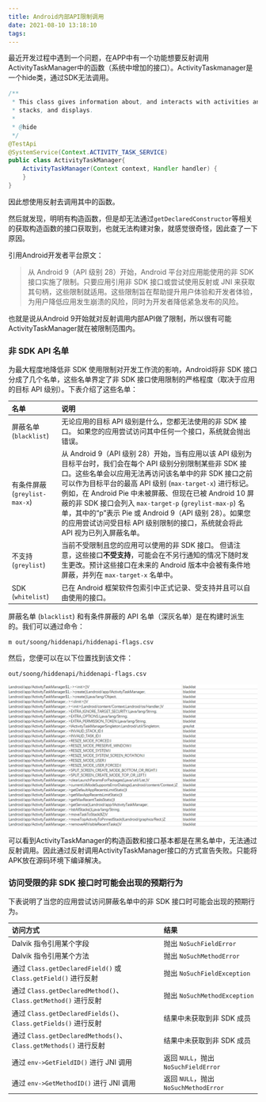 ```yaml
---
title: Android内部API限制调用
date: 2021-08-10 13:18:10
tags:
---
```


最近开发过程中遇到一个问题，在APP中有一个功能想要反射调用ActivityTaskManager中的函数（系统中增加的接口）。ActivityTaskmanager是一个hide类，通过SDK无法调用。

```java
/**
 * This class gives information about, and interacts with activities and their containers like task,
 * stacks, and displays.
 *
 * @hide
 */
@TestApi
@SystemService(Context.ACTIVITY_TASK_SERVICE)
public class ActivityTaskManager{
    ActivityTaskManager(Context context, Handler handler) {
    }
}
```

因此想使用反射去调用其中的函数。

然后就发现，明明有构造函数，但是却无法通过`getDeclaredConstructor`等相关的获取构造函数的接口获取到，也就无法构建对象，就感觉很奇怪，因此查了一下原因。

引用Android开发者平台原文：

> 从 Android 9（API 级别 28）开始，Android 平台对应用能使用的非 SDK 接口实施了限制。只要应用引用非 SDK 接口或尝试使用反射或 JNI 来获取其句柄，这些限制就适用。这些限制旨在帮助提升用户体验和开发者体验，为用户降低应用发生崩溃的风险，同时为开发者降低紧急发布的风险。

也就是说从Android 9开始就对反射调用内部API做了限制，所以很有可能ActivityTaskManager就在被限制范围内。

### 非 SDK API 名单

为最大程度地降低非 SDK 使用限制对开发工作流的影响，Android将非 SDK 接口分成了几个名单，这些名单界定了非 SDK 接口使用限制的严格程度（取决于应用的目标 API 级别）。下表介绍了这些名单：

| 名单                          | 说明                                                         |
| :---------------------------- | :----------------------------------------------------------- |
| 屏蔽名单 (`blacklist`)        | 无论应用的目标 API 级别是什么，您都无法使用的非 SDK 接口。 如果您的应用尝试访问其中任何一个接口，系统就会抛出错误。 |
| 有条件屏蔽 (`greylist-max-x`) | 从 Android 9（API 级别 28）开始，当有应用以该 API 级别为目标平台时，我们会在每个 API 级别分别限制某些非 SDK 接口。这些名单会以应用无法再访问该名单中的非 SDK 接口之前可以作为目标平台的最高 API 级别 (`max-target-x`) 进行标记。例如，在 Android Pie 中未被屏蔽、但现在已被 Android 10 屏蔽的非 SDK 接口会列入 `max-target-p` (`greylist-max-p`) 名单，其中的“p”表示 Pie 或 Android 9（API 级别 28）。如果您的应用尝试访问受目标 API 级别限制的接口，系统就会将此 API 视为已列入屏蔽名单。 |
| 不支持 (`greylist`)           | 当前不受限制且您的应用可以使用的非 SDK 接口。 但请注意，这些接口**不受支持**，可能会在不另行通知的情况下随时发生更改。预计这些接口在未来的 Android 版本中会被有条件地屏蔽，并列在 `max-target-x` 名单中。 |
| SDK (`whitelist`)             | 已在 Android 框架软件包索引中正式记录、受支持并且可以自由使用的接口。 |

屏蔽名单 (`blacklist`) 和有条件屏蔽的 API 名单（深灰名单）是在构建时派生的。我们可以通过命令：

```
m out/soong/hiddenapi/hiddenapi-flags.csv
```

然后，您便可以在以下位置找到该文件：

```
out/soong/hiddenapi/hiddenapi-flags.csv
```



![hiddenapi-flags.csv](Android内部API限制调用机制\blacklist.png)

可以看到ActivityTaskManager的构造函数和接口基本都是在黑名单中，无法通过反射调用。因此通过反射调用ActivityTaskManager接口的方式宣告失败。只能将APK放在源码环境下编译解决。



### 访问受限的非 SDK 接口时可能会出现的预期行为

下表说明了当您的应用尝试访问屏蔽名单中的非 SDK 接口时可能会出现的预期行为。

| 访问方式                                                     | 结果                                  |
| :----------------------------------------------------------- | :------------------------------------ |
| Dalvik 指令引用某个字段                                      | 抛出 `NoSuchFieldError`               |
| Dalvik 指令引用某个方法                                      | 抛出 `NoSuchMethodError`              |
| 通过 `Class.getDeclaredField()` 或 `Class.getField()` 进行反射 | 抛出 `NoSuchFieldException`           |
| 通过 `Class.getDeclaredMethod()`、`Class.getMethod()` 进行反射 | 抛出 `NoSuchMethodException`          |
| 通过 `Class.getDeclaredFields()`、`Class.getFields()` 进行反射 | 结果中未获取到非 SDK 成员             |
| 通过 `Class.getDeclaredMethods()`、`Class.getMethods()` 进行反射 | 结果中未获取到非 SDK 成员             |
| 通过 `env->GetFieldID()` 进行 JNI 调用                       | 返回 `NULL`，抛出 `NoSuchFieldError`  |
| 通过 `env->GetMethodID()` 进行 JNI 调用                      | 返回 `NULL`，抛出 `NoSuchMethodError` |

